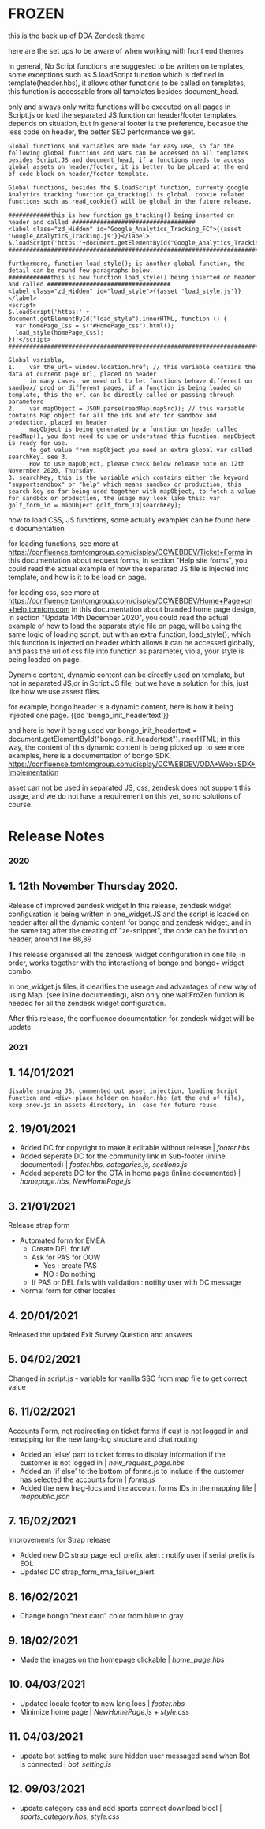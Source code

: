 # FROZEN
this is the back up of DDA Zendesk theme

here are the set ups to be aware of when working with front end themes


In general, No Script functions are suggested to be written on templates, some exceptions such as $.loadScript function which is defined in template(header.hbs), it allows other functions to be called on templates, this function is accessable from all tamplates besides document_head.
    
only and always only write functions will be executed on all pages in Script.js or load the separated JS function on header/footer templates, depends on situation, but in general footer is the preference, becasue the less code on header, the better SEO performance we get.

    Global functions and variables are made for easy use, so far the following global functions and vars can be accessed on all templates besides Script.JS and document_head, if a functions needs to access global assets on header/footer, it is better to be plcaed at the end of code block on header/footer template.

    Global functions, besides the $.loadScript function, currenty google Analytics tracking function ga_tracking() is global. cookie related functions such as read_cookie() will be global in the future release.

    ############this is how function ga_tracking() being inserted on header and called ###################################
    <label class="zd_Hidden" id="Google_Analytics_Tracking_FC">{{asset 'Google_Analytics_Tracking.js'}}</label>
    $.loadScript('https:'+document.getElementById("Google_Analytics_Tracking_FC").innerHTML);
    ######################################################################################################################

    furthermore, function load_style(); is another global function, the detail can be round few paragraphs below. 
    ############this is how function load_style() being inserted on header and called ###################################
    <label class="zd_Hidden" id="load_style">{{asset 'load_style.js'}}</label>
    <script>
    $.loadScript('https:' + document.getElementById("load_style").innerHTML, function () {
      var homePage_Css = $("#HomePage_css").html();
      load_style(homePage_Css);
    });</script>
    ######################################################################################################################

    Global variable,
    1.    var the_url= window.location.href; // this variable contains the data of current page url, placed on header
          in many cases, we need url to let functions behave different on sandbox/ prod or different pages, if a function is being loaded on template, this the_url can be directly called or passing through parametere
    2.    var mapObject = JSON.parse(readMap(mapSrc)); // this variable contains Map object for all the ids and etc for sandbox and production, placed on header
          mapObject is being generated by a function on header called readMap(), you dont need to use or understand this fucntion, mapObject is ready for use. 
          to get value from mapObject you need an extra global var called searchKey. see 3.
          How to use mapObject, please check below release note on 12th Novermber 2020, Thursday. 
    3. searchKey, this is the variable which contains either the keyword "supportsandbox" or "help" which means sandbox or production, this search key so far being used together with mapObject, to fetch a value for sandbox or production, the usage may look like this: var golf_form_id = mapObject.golf_form_ID[searchKey];

   
    
how to load CSS, JS functions, some actually examples can be found here is documentation

for loading functions, see more at https://confluence.tomtomgroup.com/display/CCWEBDEV/Ticket+Forms
in this documentation about request forms, in section "Help site forms", you could read the actual example of how the separated JS file is injected into template, and how is it to be load on page. 

for loading css, see more at https://confluence.tomtomgroup.com/display/CCWEBDEV/Home+Page+on+help.tomtom.com
in this documentation about branded home page design, in section "Update 14th December 2020", you could read the actual example of how to load the separate style file on page, will be using the same logic of loading script, but with an extra function, load_style(); which this function is injected on header which allows it can be accessed globally, and pass the url of css file into function as parameter, viola, your style is being loaded on page.


Dynamic content, dynamic content can be directly used on template, but not in separated JS,or in Script.JS file, but we have a solution for this, just like how we use assest files. 

for example, bongo header is a dynamic content, here is how it being injected one page.
<label id="bongo_init_headertext" class="zd_Hidden">{{dc 'bongo_init_headertext'}}</label>

and here is how it being used 
var bongo_init_headertext = document.getElementById("bongo_init_headertext").innerHTML;
in this way, the content of this dynamic content is being picked up.
to see more examples, here is a documentation of bongo SDK, https://confluence.tomtomgroup.com/display/CCWEBDEV/ODA+Web+SDK+Implementation


asset can not be used in separated JS, css, zendesk does not support this usage, and we do not have a requirement on this yet, so no solutions of course. 

# Release Notes
### 2020
## 1. 12th November Thursday 2020. 
Release of improved zendesk widget
In this release, zendesk widget configuration is being written in one_widget.JS and the script is loaded on header after all the dynamic content for bongo and zendesk widget, and in the same <sctipt> tag after the creating of "ze-snippet", the code can be found on header, around line 88,89

This release organised all the zendesk widget configuration in one file, in order, works together with the interactiong of bongo and bongo+ widget combo. 

In one_widget.js files, it clearifies the useage and advantages of new way of using Map. (see inline documenting), also only one waitFroZen funtion is needed for all the zendesk widget configuration.

After this release, the confluence documentation for zendesk widget will be update. 

### 2021 
## 1. 14/01/2021
    disable snowing JS, commented out asset injection, loading Script function and <div> place holder on header.hbs (at the end of file), keep snow.js in assets directory, in  case for future reuse. 
## 2. 19/01/2021
- Added DC for copyright to make it editable without release | *footer.hbs*
- Added seperate DC for the community link in Sub-footer (inline documented) | *footer.hbs, categories.js, sections.js*
- Added seperate DC for the CTA in home page (inline documented) | *homepage.hbs, NewHomePage,js*
## 3. 21/01/2021
Release strap form
 - Automated form for EMEA
   - Create DEL for IW
   - Ask for PAS for OOW
     - Yes : create PAS 
	 - NO : Do nothing
   - If PAS or DEL fails with validation : notifty user with DC message
 - Normal form for other locales
## 4. 20/01/2021
Released the updated Exit Survey Question and answers
## 5. 04/02/2021
Changed in script.js
	- variable for vanilla SSO from map file to get correct value
## 6. 11/02/2021
Accounts Form, not redirecting on ticket forms if cust is not logged in and remapping for the new lang-log structure and chat routing
- Added an 'else' part to ticket forms to display information if the customer is not logged in | *new_request_page.hbs*
- Added an 'if else' to the bottom of forms.js to include if the customer has selected the accounts form | *forms.js*
- Added the new lnag-locs and the account forms IDs in the mapping file | *mappublic.json*

## 7. 16/02/2021
Improvements for Strap release

 - Added new DC strap_page_eol_prefix_alert  : notify user if serial prefix is EOL
 - Updated DC strap_form_rma_failuer_alert 

 ## 8. 16/02/2021
 - Change bongo "next card" color from blue to gray 
 
 ## 9. 18/02/2021
 - Made the images on the homepage clickable | *home_page.hbs*
 ## 10. 04/03/2021
 - Updated locale footer to new lang locs | *footer.hbs*
 - Minimize home page | *NewHomePage.js* + *style.css*

 ## 11. 04/03/2021
 - update bot setting to make sure hidden user messaged send when Bot is connected | *bot_setting.js*

 ## 12. 09/03/2021
 - update category css and add sports connect download blocl | *sports_category.hbs*, *style.css*






